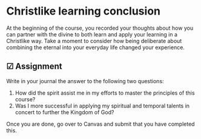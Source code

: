 # Christlike learning conclusion

At the beginning of the course, you recorded your thoughts about how you can partner with the divine to both learn and apply your learning in a Christlike way. Take a moment to consider how being deliberate about combining the eternal into your everyday life changed your experience.

## ☑ Assignment

Write in your journal the answer to the following two questions:

1. How did the spirit assist me in my efforts to master the principles of this course?
1. Was I more successful in applying my spiritual and temporal talents in concert to further the Kingdom of God?

Once you are done, go over to Canvas and submit that you have completed this.
